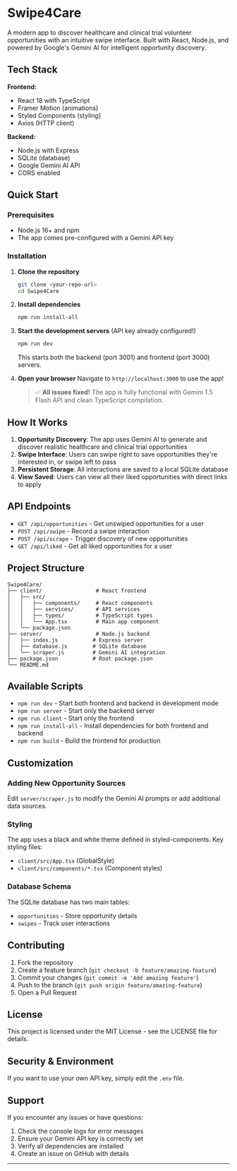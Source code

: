 # Swipe4Care

A modern app to discover healthcare and clinical trial volunteer opportunities with an intuitive swipe interface. Built with React, Node.js, and powered by Google's Gemini AI for intelligent opportunity discovery.

## Tech Stack

**Frontend:**

- React 18 with TypeScript
- Framer Motion (animations)
- Styled Components (styling)
- Axios (HTTP client)

**Backend:**

- Node.js with Express
- SQLite (database)
- Google Gemini AI API
- CORS enabled

## Quick Start

### Prerequisites

- Node.js 16+ and npm
- The app comes pre-configured with a Gemini API key

### Installation

1. **Clone the repository**

   ```bash
   git clone <your-repo-url>
   cd Swipe4Care
   ```

2. **Install dependencies**

   ```bash
   npm run install-all
   ```

3. **Start the development servers** (API key already configured!)

   ```bash
   npm run dev
   ```

   This starts both the backend (port 3001) and frontend (port 3000) servers.

4. **Open your browser**
   Navigate to `http://localhost:3000` to use the app!

   > ✅ **All issues fixed!** The app is fully functional with Gemini 1.5 Flash API and clean TypeScript compilation.

## How It Works

1. **Opportunity Discovery**: The app uses Gemini AI to generate and discover realistic healthcare and clinical trial opportunities
2. **Swipe Interface**: Users can swipe right to save opportunities they're interested in, or swipe left to pass
3. **Persistent Storage**: All interactions are saved to a local SQLite database
4. **View Saved**: Users can view all their liked opportunities with direct links to apply

## API Endpoints

- `GET /api/opportunities` - Get unswiped opportunities for a user
- `POST /api/swipe` - Record a swipe interaction
- `POST /api/scrape` - Trigger discovery of new opportunities
- `GET /api/liked` - Get all liked opportunities for a user

## Project Structure

```
Swipe4Care/
├── client/                 # React frontend
│   ├── src/
│   │   ├── components/     # React components
│   │   ├── services/       # API services
│   │   ├── types/          # TypeScript types
│   │   └── App.tsx         # Main app component
│   └── package.json
├── server/                 # Node.js backend
│   ├── index.js           # Express server
│   ├── database.js        # SQLite database
│   └── scraper.js         # Gemini AI integration
├── package.json           # Root package.json
└── README.md
```

## Available Scripts

- `npm run dev` - Start both frontend and backend in development mode
- `npm run server` - Start only the backend server
- `npm run client` - Start only the frontend
- `npm run install-all` - Install dependencies for both frontend and backend
- `npm run build` - Build the frontend for production

## Customization

### Adding New Opportunity Sources

Edit `server/scraper.js` to modify the Gemini AI prompts or add additional data sources.

### Styling

The app uses a black and white theme defined in styled-components. Key styling files:

- `client/src/App.tsx` (GlobalStyle)
- `client/src/components/*.tsx` (Component styles)

### Database Schema

The SQLite database has two main tables:

- `opportunities` - Store opportunity details
- `swipes` - Track user interactions

## Contributing

1. Fork the repository
2. Create a feature branch (`git checkout -b feature/amazing-feature`)
3. Commit your changes (`git commit -m 'Add amazing feature'`)
4. Push to the branch (`git push origin feature/amazing-feature`)
5. Open a Pull Request

## License

This project is licensed under the MIT License - see the LICENSE file for details.

## Security & Environment

If you want to use your own API key, simply edit the `.env` file.

## Support

If you encounter any issues or have questions:

1. Check the console logs for error messages
2. Ensure your Gemini API key is correctly set
3. Verify all dependencies are installed
4. Create an issue on GitHub with details

---

